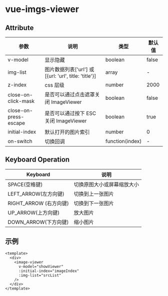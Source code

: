 <!--
 * @Author: shen
 * @Date: 2020-12-25 10:52:41
 * @LastEditors: shen
 * @LastEditTime: 2020-12-26 14:11:39
 * @Description:
-->

# vue-imgs-viewer

## Attribute

| 参数                  | 说明                                                 | 类型            | 默认值 |
| --------------------- | ---------------------------------------------------- | --------------- | ------ |
| v-model               | 显示隐藏                                             | boolean         | false  |
| img-list              | 图片数据列表['url'] 或[{url: 'url', title: 'title'}] | array           | -      |
| z-index               | css 层级                                             | number          | 2000   |
| close-on-click-mask   | 是否可以通过点击遮罩关闭 ImageViewer                 | boolean         | false  |
| close-on-press-escape | 是否可以通过按下 ESC 关闭 ImageViewer                | boolean         | true   |
| initial-index         | 默认打开的图片索引                                   | number          | 0      |
| on-switch             | 切换回调                                             | function(index) | -      |

## Keyboard Operation

| Keyboard               | 说明                       |
| ---------------------- | -------------------------- |
| SPACE(空格键)          | 切换原图大小或屏幕缩放大小 |
| LEFT_ARROW(左方向键)   | 切换到上一张图片           |
| RIGHT_ARROW (右方向键) | 切换到下一张图片           |
| UP_ARROW(上方向键)     | 放大图片                   |
| DOWN_ARROW(下方向键)   | 缩小图片                   |

## 示例

```vue
<template>
  <div>
    <image-viewer
      v-model="showViewer"
      :initial-index="imageIndex"
      :img-list="srcList"
    />
  </div>
</template>
```

